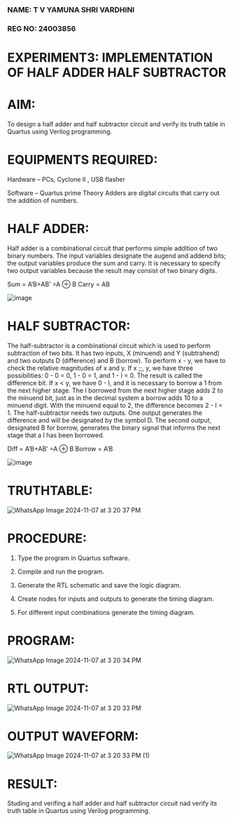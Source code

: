 ### NAME: T V YAMUNA SHRI VARDHINI
### REG NO: 24003856
# EXPERIMENT3: IMPLEMENTATION OF HALF ADDER HALF SUBTRACTOR

# AIM:

To design a half adder and half subtractor circuit and verify its truth table in Quartus using Verilog programming.

# EQUIPMENTS REQUIRED:
Hardware – PCs, Cyclone II , USB flasher 

Software – Quartus prime Theory Adders are digital circuits that carry out the addition of numbers.

# HALF ADDER:

Half adder is a combinational circuit that performs simple addition of two binary numbers. The input variables designate the augend and addend bits; the output variables produce the sum and carry. It is necessary to specify two output variables because the result may consist of two binary digits.

Sum = A’B+AB’ =A ⊕ B Carry = AB

![image](https://github.com/naavaneetha/HALF_ADDER_SUBTRACTOR/assets/154305477/bd4a0b2c-cdbc-4184-ab08-81578f121e1f)

# HALF SUBTRACTOR:

The half-subtractor is a combinational circuit which is used to perform subtraction of two bits. It has two inputs, X (minuend) and Y (subtrahend) and two outputs D (difference) and B (borrow). To perform x - y, we have to check the relative magnitudes of x and y. If x ;;, y, we have three possibilities: 0 - 0 = 0, 1 - 0 = 1, and 1 - I = 0. The result is called the difference bit. If x < y, we have 0 - I, and it is necessary to borrow a 1 from the next higher stage. The I borrowed from the next higher stage adds 2 to the minuend bit, just as in the decimal system a borrow adds 10 to a minuend digit. With the minuend equal to 2, the difference becomes 2 - I = 1. The half-subtractor needs two outputs. One output generates the difference and will be designated by the symbol D. The second output, designated B for borrow, generates the binary signal that informs the next stage that a I has been borrowed. 

Diff = A’B+AB’ =A ⊕ B
Borrow = A’B

 ![image](https://github.com/naavaneetha/HALF_ADDER_SUBTRACTOR/assets/154305477/d76b099c-513f-4e7c-843a-e2fd028a531a)

# TRUTHTABLE:
![WhatsApp Image 2024-11-07 at 3 20 37 PM](https://github.com/user-attachments/assets/c4bba52a-c53c-4cbf-b5bb-b7ba6618e0b1)

# PROCEDURE:

1.	Type the program in Quartus software.

2.	Compile and run the program.

3.	Generate the RTL schematic and save the logic diagram.

4.	Create nodes for inputs and outputs to generate the timing diagram.

5.	For different input combinations generate the timing diagram.


# PROGRAM:
![WhatsApp Image 2024-11-07 at 3 20 34 PM](https://github.com/user-attachments/assets/ff32393d-204a-4a29-ba22-b4f4229e3033)

# RTL OUTPUT:
![WhatsApp Image 2024-11-07 at 3 20 33 PM](https://github.com/user-attachments/assets/a4287c0c-c8dc-402c-8f87-9b357a46dab1)

# OUTPUT WAVEFORM:
![WhatsApp Image 2024-11-07 at 3 20 33 PM (1)](https://github.com/user-attachments/assets/43fc9255-dade-40ef-9981-76b6c9215bf3)

# RESULT:
Studing and verifing a half adder and half subtractor circuit nad verify its truth table in
Quartus using Verilog programming.
